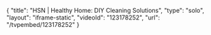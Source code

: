 {
    "title": "HSN | Healthy Home: DIY Cleaning Solutions",
    "type": "solo",
    "layout": "iframe-static",
    "videoId": "123178252",
    "url": "\/tvpembed\/123178252"
}